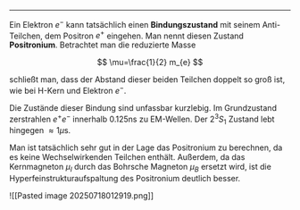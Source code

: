 ***

Ein Elektron $e^{-}$ kann tatsächlich einen **Bindungszustand** mit seinem Anti-Teilchen, dem Positron $e^{+}$ eingehen. Man nennt diesen Zustand **Positronium**. Betrachtet man die reduzierte Masse

$$
\mu=\frac{1}{2} m_{e}
$$

schließt man, dass der Abstand dieser beiden Teilchen doppelt so groß ist, wie bei $\text{H}$-Kern und Elektron $e^{-}$.

Die Zustände dieser Bindung sind unfassbar kurzlebig. Im Grundzustand zerstrahlen $e^{+}e^{-}$ innerhalb $0.125\text{ns}$ zu EM-Wellen. Der $2^{3}S_{1}$ Zustand lebt hingegen $\approx 1\mu\text{s}$.

Man ist tatsächlich sehr gut in der Lage das Positronium zu berechnen, da es keine Wechselwirkenden Teilchen enthält. Außerdem, da das Kernmagneton $\mu_{I}$ durch das Bohrsche Magneton $\mu_{B}$ ersetzt wird, ist die Hyperfeinstrukturaufspaltung des Positronium deutlich besser.

![[Pasted image 20250718012919.png]]